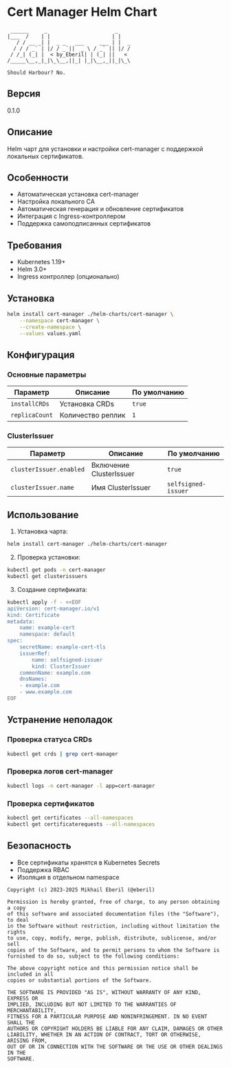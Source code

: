 # Cert Manager Helm Chart
```ascii
 ______     _                      _    
|___  /    | |                    | |   
   / / __ _| |  _ _   ___     ___ | |  _
  / / / _` | |/ / _`||  _ \ / _` || |/ /
 / /_| (_| |  < by_Eberil| | (_| ||   < 
/_____\__,_|_|\_\__,||_| |_|\__,_||_|\_\

Should Harbour?	No.
```
## Версия
0.1.0

## Описание
Helm чарт для установки и настройки cert-manager с поддержкой локальных сертификатов.

## Особенности
- Автоматическая установка cert-manager
- Настройка локального CA
- Автоматическая генерация и обновление сертификатов
- Интеграция с Ingress-контроллером
- Поддержка самоподписанных сертификатов

## Требования
- Kubernetes 1.19+
- Helm 3.0+
- Ingress контроллер (опционально)

## Установка
```bash
helm install cert-manager ./helm-charts/cert-manager \
    --namespace cert-manager \
    --create-namespace \
    --values values.yaml
```

## Конфигурация
### Основные параметры
| Параметр | Описание | По умолчанию |
|----------|-----------|--------------|
| `installCRDs` | Установка CRDs | `true` |
| `replicaCount` | Количество реплик | `1` |

### ClusterIssuer
| Параметр | Описание | По умолчанию |
|----------|-----------|--------------|
| `clusterIssuer.enabled` | Включение ClusterIssuer | `true` |
| `clusterIssuer.name` | Имя ClusterIssuer | `selfsigned-issuer` |

## Использование
1. Установка чарта:
```bash
helm install cert-manager ./helm-charts/cert-manager
```

2. Проверка установки:
```bash
kubectl get pods -n cert-manager
kubectl get clusterissuers
```

3. Создание сертификата:
```bash
kubectl apply -f - <<EOF
apiVersion: cert-manager.io/v1
kind: Certificate
metadata:
    name: example-cert
    namespace: default
spec:
    secretName: example-cert-tls
    issuerRef:
        name: selfsigned-issuer
        kind: ClusterIssuer
    commonName: example.com
    dnsNames:
    - example.com
    - www.example.com
EOF
```

## Устранение неполадок
### Проверка статуса CRDs
```bash
kubectl get crds | grep cert-manager
```

### Проверка логов cert-manager
```bash
kubectl logs -n cert-manager -l app=cert-manager
```

### Проверка сертификатов
```bash
kubectl get certificates --all-namespaces
kubectl get certificaterequests --all-namespaces
```

## Безопасность
- Все сертификаты хранятся в Kubernetes Secrets
- Поддержка RBAC
- Изоляция в отдельном namespace

```plain text
Copyright (c) 2023-2025 Mikhail Eberil (@eberil)

Permission is hereby granted, free of charge, to any person obtaining a copy
of this software and associated documentation files (the "Software"), to deal
in the Software without restriction, including without limitation the rights
to use, copy, modify, merge, publish, distribute, sublicense, and/or sell
copies of the Software, and to permit persons to whom the Software is
furnished to do so, subject to the following conditions:

The above copyright notice and this permission notice shall be included in all
copies or substantial portions of the Software.

THE SOFTWARE IS PROVIDED "AS IS", WITHOUT WARRANTY OF ANY KIND, EXPRESS OR
IMPLIED, INCLUDING BUT NOT LIMITED TO THE WARRANTIES OF MERCHANTABILITY,
FITNESS FOR A PARTICULAR PURPOSE AND NONINFRINGEMENT. IN NO EVENT SHALL THE
AUTHORS OR COPYRIGHT HOLDERS BE LIABLE FOR ANY CLAIM, DAMAGES OR OTHER
LIABILITY, WHETHER IN AN ACTION OF CONTRACT, TORT OR OTHERWISE, ARISING FROM,
OUT OF OR IN CONNECTION WITH THE SOFTWARE OR THE USE OR OTHER DEALINGS IN THE
SOFTWARE.
```
